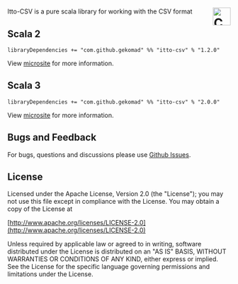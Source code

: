 <a href="https://typelevel.org/cats/"><img src="https://typelevel.org/cats/img/cats-badge.svg" height="40px" align="right" alt="Cats friendly" /></a>
======


Itto-CSV is a pure scala library for working with the CSV format

Scala 2
-------
`libraryDependencies += "com.github.gekomad" %% "itto-csv" % "1.2.0"`

View [microsite](https://gekomad.github.io/itto-csv/v1/docs/) for more information.

Scala 3
-------
`libraryDependencies += "com.github.gekomad" %% "itto-csv" % "2.0.0"`

View [microsite](https://gekomad.github.io/itto-csv/v2/docs/) for more information.


## Bugs and Feedback
For bugs, questions and discussions please use [Github Issues](https://github.com/gekomad/itto-csv/issues).

## License

Licensed under the Apache License, Version 2.0 (the "License"); you may not use this file except in compliance
with the License. You may obtain a copy of the License at

[http://www.apache.org/licenses/LICENSE-2.0](http://www.apache.org/licenses/LICENSE-2.0)

Unless required by applicable law or agreed to in writing, software distributed under the License is distributed on an
"AS IS" BASIS, WITHOUT WARRANTIES OR CONDITIONS OF ANY KIND, either express or implied.
See the License for the specific language governing permissions and limitations under the License.
